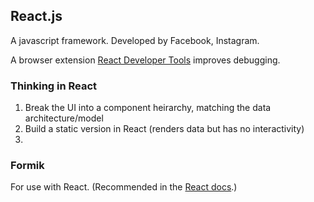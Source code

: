## React.js

A javascript framework. Developed by Facebook, Instagram.

A browser extension [React Developer Tools](https://github.com/facebook/react-devtools) improves debugging.

### Thinking in React
1. Break the UI into a component heirarchy, matching the data architecture/model
2. Build a static version in React (renders data but has no interactivity)
3. 

### Formik

For use with React. (Recommended in the [React docs](https://reactjs.org/docs/forms.html).)
<!--stackedit_data:
eyJoaXN0b3J5IjpbLTcyODE1Njc2MCwtMjEzNjg1NjMyNSwxNj
YwMjAyNzEwLDIxNDU0ODg2OF19
-->